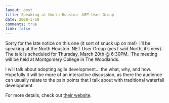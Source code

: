 ```yaml
--- 
layout: post
title: Speaking at North Houston .NET User Group
date: 2008-3-18
comments: true
link: false
---
```

<p><font style="BACKGROUND-COLOR: #f4f4f4">Sorry for the late notice on this one (it sort of snuck up on me!)&nbsp; I&rsquo;ll be speaking at the North Houston .NET User Group (yes I said North, it&rsquo;s new).&nbsp; The talk is scheduled for Thursday, March 20th @ 6:30PM.&nbsp; The meeting will be held at Montgomery College in The Woodlands.</font></p><p>I will talk about adopting agile development&hellip; the what, why, and&nbsp;how.&nbsp; Hopefully it will be more of an interactive discussion, as there the audience can usually relate to the pain points that I talk about with traditional waterfall development.</p><p>For more details, check out <a href="http://nhdnug.org/" target="_blank">their website</a>.</p>
